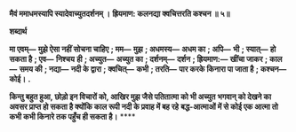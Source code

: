 **मैवं ममाधमस्यापि स्यादेवाच्युतदर्शनम् ।** **ह्रियमाण: कलनद्या क्वचित्तरति कश्चन ॥ ५॥** 

**शब्दार्थ** 

**मा एवम्—** **मुझे ऐसा नहीं सोचना चाहिए** **; मम—** **मुझ** **; अधमस्य—** **अधम का** **; अपि—** **भी** **; स्यात्—** **हो सकता है** **; एव—** **निश्चय** **ही** **; अच्युत—** **अच्युत का** **; दर्शनम्—** **दर्शन** **; ह्रियमाण:—** **खींचा जाकर** **; काल—** **समय की** **; नद्या—** **नदी के द्वारा** **; क्वचित्—** **कभी** **; तरति—** **पार करके किनारा पा जाता है** **; कश्चन—** **कोई।** **.** 

**किन्तु बहुत हुआ, छोड़ो इन विचारों को, आखिर मुझ जैसे पतितात्मा को भी अच्युत** **भगवान् को देखने का अवसर प्राप्त हो सकता है क्योंकि काल रूपी नदी के प्रवाह में बह रहे** **बद्ध-आत्माओं में से कोई एक आत्मा तो कभी कभी किनारे तक पहुँच ही सकता है।** **** 